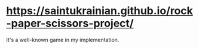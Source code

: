 # https://saintukrainian.github.io/rock-paper-scissors-project/
It's a well-known game in my implementation.
